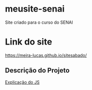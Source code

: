 # meusite-senai
Site criado para o curso do SENAI

# Link do site
https://meira-lucas.github.io/sitesabado/

## Descrição do Projeto
<a href="https://github.com/Meira-Lucas/sitesabado/wiki/Java Script"> Explicação do JS<a>
